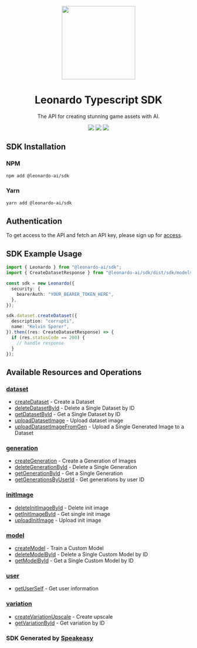 <div align="center">
   <img src="https://user-images.githubusercontent.com/6267663/230025738-42a4980e-a5ea-4d00-a591-65e8de14de85.png" width="200">
   <h1>Leonardo Typescript SDK</h1>
   <p>The API for creating stunning game assets with AI.</p>
   <a href="https://github.com/Leonardo-Interactive/leonardo-ts-sdk/actions"><img src="https://img.shields.io/github/actions/workflow/status/Leonardo-Interactive/leonardo-ts-sdk/speakeasy_sdk_generate.yml?style=for-the-badge" /></a>
   <a href="https://docs.leonardo.ai/"><img src="https://img.shields.io/static/v1?label=Docs&message=API Ref&color=000&style=for-the-badge" /></a>
   <a href="https://discord.gg/leonardo-ai"><img src="https://img.shields.io/static/v1?label=Discord&message=Join&color=7289da&style=for-the-badge" /></a>
</div>

<!-- Start SDK Installation -->
## SDK Installation

### NPM

```bash
npm add @leonardo-ai/sdk
```

### Yarn

```bash
yarn add @leonardo-ai/sdk
```
<!-- End SDK Installation -->

## Authentication

To get access to the API and fetch an API key, please sign up for [access](https://leonardo.ai/). 

## SDK Example Usage
<!-- Start SDK Example Usage -->
```typescript
import { Leonardo } from "@leonardo-ai/sdk";
import { CreateDatasetResponse } from "@leonardo-ai/sdk/dist/sdk/models/operations";

const sdk = new Leonardo({
  security: {
    bearerAuth: "YOUR_BEARER_TOKEN_HERE",
  },
});

sdk.dataset.createDataset({
  description: "corrupti",
  name: "Kelvin Sporer",
}).then((res: CreateDatasetResponse) => {
  if (res.statusCode == 200) {
    // handle response
  }
});
```
<!-- End SDK Example Usage -->

<!-- Start SDK Available Operations -->
## Available Resources and Operations


### [dataset](docs/dataset/README.md)

* [createDataset](docs/dataset/README.md#createdataset) - Create a Dataset
* [deleteDatasetById](docs/dataset/README.md#deletedatasetbyid) - Delete a Single Dataset by ID
* [getDatasetById](docs/dataset/README.md#getdatasetbyid) - Get a Single Dataset by ID
* [uploadDatasetImage](docs/dataset/README.md#uploaddatasetimage) - Upload dataset image
* [uploadDatasetImageFromGen](docs/dataset/README.md#uploaddatasetimagefromgen) - Upload a Single Generated Image to a Dataset

### [generation](docs/generation/README.md)

* [createGeneration](docs/generation/README.md#creategeneration) - Create a Generation of Images
* [deleteGenerationById](docs/generation/README.md#deletegenerationbyid) - Delete a Single Generation
* [getGenerationById](docs/generation/README.md#getgenerationbyid) - Get a Single Generation
* [getGenerationsByUserId](docs/generation/README.md#getgenerationsbyuserid) - Get generations by user ID

### [initImage](docs/initimage/README.md)

* [deleteInitImageById](docs/initimage/README.md#deleteinitimagebyid) - Delete init image
* [getInitImageById](docs/initimage/README.md#getinitimagebyid) - Get single init image
* [uploadInitImage](docs/initimage/README.md#uploadinitimage) - Upload init image

### [model](docs/model/README.md)

* [createModel](docs/model/README.md#createmodel) - Train a Custom Model
* [deleteModelById](docs/model/README.md#deletemodelbyid) - Delete a Single Custom Model by ID
* [getModelById](docs/model/README.md#getmodelbyid) - Get a Single Custom Model by ID

### [user](docs/user/README.md)

* [getUserSelf](docs/user/README.md#getuserself) - Get user information

### [variation](docs/variation/README.md)

* [createVariationUpscale](docs/variation/README.md#createvariationupscale) - Create upscale
* [getVariationById](docs/variation/README.md#getvariationbyid) - Get variation by ID
<!-- End SDK Available Operations -->

### SDK Generated by [Speakeasy](https://docs.speakeasyapi.dev/docs/using-speakeasy/client-sdks)
